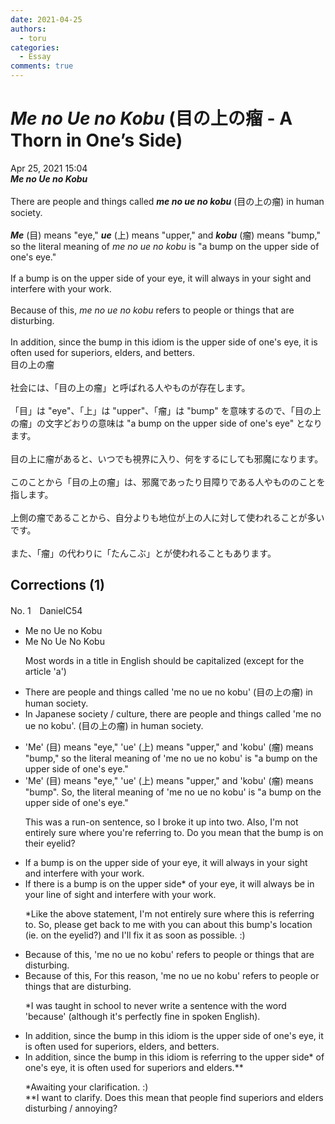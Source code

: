```yaml
---
date: 2021-04-25
authors:
  - toru
categories:
  - Essay
comments: true
---
```


# <strong><em>Me no Ue no Kobu</strong></em> (目の上の瘤 - A Thorn in One’s Side)
<div class="date">Apr 25, 2021 15:04</div>
<div id="post"><div id="body_show_ori">
<strong><em>Me no Ue no Kobu</strong></em><br/><br/>There are people and things called <strong><em>me no ue no kobu</em></strong> (目の上の瘤) in human society.<br/><br/><strong><em>Me</em></strong> (目) means "eye," <strong><em>ue</em></strong> (上) means "upper," and <strong><em>kobu</em></strong> (瘤) means "bump," so the literal meaning of <em>me no ue no kobu</em> is "a bump on the upper side of one's eye."<br/><br/>If a bump is on the upper side of your eye, it will always in your sight and interfere with your work.<br/><br/>Because of this, <em>me no ue no kobu</em> refers to people or things that are disturbing.<br/><br/>In addition, since the bump in this idiom is the upper side of one's eye, it is often used for superiors, elders, and betters.
</div></div>

<!-- more -->

<div id="post_ja"><div id="body_show_mo">
目の上の瘤<br/><br/>社会には、「目の上の瘤」と呼ばれる人やものが存在します。<br/><br/>「目」は "eye"、「上」は "upper"、「瘤」は "bump" を意味するので、「目の上の瘤」の文字どおりの意味は "a bump on the upper side of one's eye" となります。<br/><br/>目の上に瘤があると、いつでも視界に入り、何をするにしても邪魔になります。<br/><br/>このことから「目の上の瘤」は、邪魔であったり目障りである人やもののことを指します。<br/><br/>上側の瘤であることから、自分よりも地位が上の人に対して使われることが多いです。<br/><br/>また、「瘤」の代わりに「たんこぶ」とが使われることもあります。
</div></div>

## Corrections (1)
<div id="block"><div class="first_name"> No. 1　<span class="just_name">DanielC54</span></div><div id="block2">
<ul class="correction_field">
<li class="incorrect">Me no Ue no Kobu</li>
<li class="corrected correct">
Me No Ue No Kobu
<p class="correction_comment">Most words in a title in English should be capitalized (except for the article 'a')</p>
</li>
</ul>
<ul class="correction_field">
<li class="incorrect">There are people and things called 'me no ue no kobu' (目の上の瘤) in human society.</li>
<li class="corrected correct">
<span class="f_red">In Japanese society / culture, </span>there are people and things called 'me no ue no kobu'.<span class="sline"> (目の上の瘤) in human society.</span>
</li>
</ul>
<ul class="correction_field">
<li class="incorrect">'Me' (目) means "eye," 'ue' (上) means "upper," and 'kobu' (瘤) means "bump," so the literal meaning of 'me no ue no kobu' is "a bump on the upper side of one's eye."</li>
<li class="corrected correct">
'Me' (目) means "eye," 'ue' (上) means "upper," and 'kobu' (瘤) means "bump"<span class="f_red">. So,</span> the literal meaning of 'me no ue no kobu' is "a bump on the upper side of one's eye."
<p class="correction_comment">This was a run-on sentence, so I broke it up into two. Also, I'm not entirely sure where you're referring to. Do you mean that the bump is on their eyelid?</p>
</li>
</ul>
<ul class="correction_field">
<li class="incorrect">If a bump is on the upper side of your eye, it will always in your sight and interfere with your work.</li>
<li class="corrected correct">
If there is a bump is on the upper side<span class="f_red">*</span> of your eye, it will always <span class="f_red">be </span>in your <span class="f_red">line of </span>sight and interfere with your work.
<p class="correction_comment">*Like the above statement, I'm not entirely sure where this is referring to. So, please get back to me with you can about this bump's location (ie. on the eyelid?) and I'll fix it as soon as possible. :)</p>
</li>
</ul>
<ul class="correction_field">
<li class="incorrect">Because of this, 'me no ue no kobu' refers to people or things that are disturbing.</li>
<li class="corrected correct">
<span class="sline">Because of this</span>,<span class="f_red"> For this reason, </span>'me no ue no kobu' refers to people or things that are disturbing.
<p class="correction_comment">*I was taught in school to never write a sentence with the word 'because' (although it's perfectly fine in spoken English).</p>
</li>
</ul>
<ul class="correction_field">
<li class="incorrect">In addition, since the bump in this idiom is the upper side of one's eye, it is often used for superiors, elders, and betters.</li>
<li class="corrected correct">
In addition, since the bump in this idiom is <span class="f_red">referring to </span>the upper side* of one's eye, it is often used for superiors <span class="f_red">and</span> elders.**
<p class="correction_comment">*Awaiting your clarification. :)<br/>**I want to clarify. Does this mean that people find superiors and elders disturbing / annoying?</p>
</li>
</ul>
</div></div>
